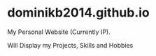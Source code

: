 # dominikb2014.github.io

My Personal Website (Currently IP).

Will Display my Projects, Skills and Hobbies
